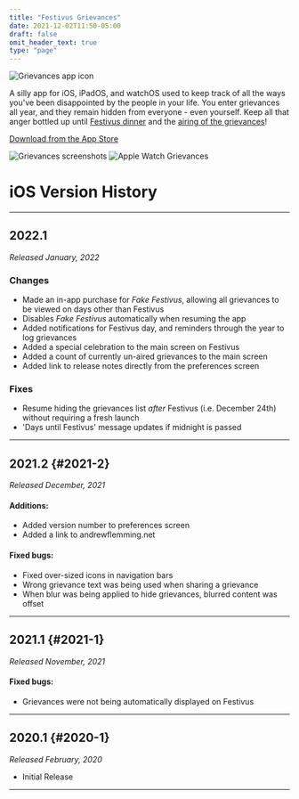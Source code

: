 ```yaml
---
title: "Festivus Grievances"
date: 2021-12-02T11:50-05:00
draft: false
omit_header_text: true
type: "page"
---
```

![Grievances app icon](/images/projects/grievances-icon.png)

A silly app for iOS, iPadOS, and watchOS used to keep track of all the ways you've been disappointed by the people in your life. You enter grievances all year, and they remain hidden from everyone - even yourself. Keep all that anger bottled up until [Festivus dinner](https://en.wikipedia.org/wiki/Festivus) and the [airing of the grievances](https://en.wikipedia.org/wiki/Festivus#Airing_of_Grievances)!

[Download from the App Store](https://apps.apple.com/app/festivus-grievances/id1493124374)

![Grievances screenshots](/images/projects/grievances-screenshots.png)
![Apple Watch Grievances](/images/projects/watch-grievances.png)

# iOS Version History

---
## 2022.1

*Released January, 2022*

### Changes

- Made an in-app purchase for *Fake Festivus*, allowing all grievances to be viewed on days other than Festivus
- Disables *Fake Festivus* automatically when resuming the app
- Added notifications for Festivus day, and reminders through the year to log grievances
- Added a special celebration to the main screen on Festivus
- Added a count of currently un-aired grievances to the main screen
- Added link to release notes directly from the preferences screen

### Fixes

- Resume hiding the grievances list *after* Festivus (i.e. December 24th) without requiring a fresh launch
- 'Days until Festivus' message updates if midnight is passed
---

## 2021.2 {#2021-2}

*Released December, 2021*

#### Additions:

- Added version number to preferences screen
- Added a link to andrewflemming.net

#### Fixed bugs:

- Fixed over-sized icons in navigation bars
- Wrong grievance text was being used when sharing a grievance
- When blur was being applied to hide grievances, blurred content was offset

---

## 2021.1 {#2021-1}

*Released November, 2021*

#### Fixed bugs:

- Grievances were not being automatically displayed on Festivus

---

## 2020.1 {#2020-1}

*Released February, 2020*

- Initial Release

---